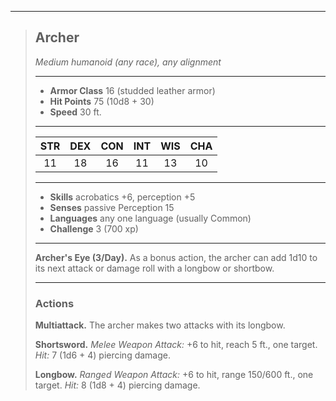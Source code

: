 ***
> ## Archer
> *Medium humanoid (any race), any alignment*
> 
> ***
> 
> - **Armor Class** 16 (studded leather armor)
> - **Hit Points** 75 (10d8 + 30)
> - **Speed** 30 ft.
> 
> ***
> 
> |STR|DEX|CON|INT|WIS|CHA|
> |:---:|:---:|:---:|:---:|:---:|:---:|
> |11|18|16|11|13|10|
> 
> ***
> 
> - **Skills** acrobatics +6, perception +5
> - **Senses** passive Perception 15
> - **Languages** any one language (usually Common)
> - **Challenge** 3 (700 xp)
> 
> ***
> 
> **Archer's Eye (3/Day).** As a bonus action, the archer can add 1d10 to its next attack or damage roll with a longbow or shortbow.
> 
> ***
> 
> ### Actions
> **Multiattack.** The archer makes two attacks with its longbow.
> 
> **Shortsword.** *Melee Weapon Attack:* +6 to hit, reach 5 ft., one target. *Hit:* 7 (1d6 + 4) piercing damage.
> 
> **Longbow.** *Ranged Weapon Attack:* +6 to hit, range 150/600 ft., one target. *Hit:* 8 (1d8 + 4) piercing damage.
